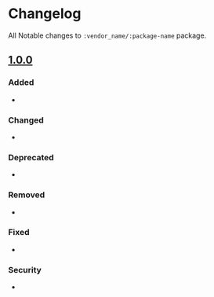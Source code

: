 # Changelog

All Notable changes to `:vendor_name/:package-name` package.

## [1.0.0]

### Added

-

### Changed

-

### Deprecated

-

### Removed

-

### Fixed

-

### Security

-

[1.0.0]: https://github.com/district09/php_package_:package-name/releases/tag/1.0.0
[Unreleased]: https://github.com/district09/php_package_:package-name/compare/main...develop
